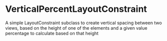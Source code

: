 # VerticalPercentLayoutConstraint
A simple LayoutConstraint subclass to create vertical spacing between two views, based on the height of one of the elements and a given value percentage to calculate based on that height 
